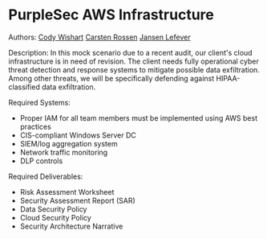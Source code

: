 # PurpleSec AWS Infrastructure

Authors: [Cody Wishart](https://github.com/cwishart1) [Carsten Rossen](https://github.com/carsten-rossen) [Jansen Lefever](https://github.com/JansenLefever)

Description: In this mock scenario due to a recent audit, our client's cloud infrastructure is in need of revision. The client needs fully operational cyber threat detection and response systems to mitigate possible data exfiltration. Among other threats, we will be specifically defending against HIPAA-classified data exfiltration. 

Required Systems:
- Proper IAM for all team members must be implemented using AWS best practices
- CIS-compliant Windows Server DC
- SIEM/log aggregation system
- Network traffic monitoring
- DLP controls

Required Deliverables:
- Risk Assessment Worksheet
- Security Assessment Report (SAR)
- Data Security Policy
- Cloud Security Policy
- Security Architecture Narrative
